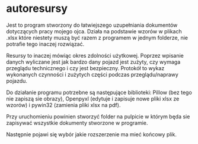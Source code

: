 # autoresursy
Jest to program stworzony do łatwiejszego uzupełniania dokumentów dotyczących pracy mojego ojca.
Działa na podstawie wzorów w plikach .xlsx które niestety muszą być razem z programem w jednym folderze, nie potrafie tego inaczej rozwiązać.

Resursy to inaczej mówiąc okres zdolności użytkowej. Poprzez wpisanie danych wyliczane jest jak bardzo dany pojazd jest zużyty, czy wymaga przeglądu technicznego i czy jest bezpieczny. Protokół to wykaz wykonanych czynności i zużytych części podczas przeglądu/naprawy pojazdu.

Do działanie programu potrzebne są następujące biblioteki: Pillow (bez tego nie zapiszą sie obrazy), Openpyxl (edytuje i zapisuje nowe pliki xlsx ze wzorów) 
i pywin32 (zamienia pliki xlsx na pdf).

Przy uruchomieniu powinien stworzyć folder na pulpicie w którym będa sie zapisywać wszystkie dokumenty stworzone w programie.

Następnie pojawi się wybór jakie rozszerzenie ma mieć końcowy plik. 
